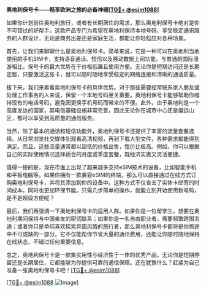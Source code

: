 **奥地利保号卡——畅享欧洲之旅的必备神器[[TG💪+ @esim1088](https://t.me/s/esim1088)]**

如果你计划前往奥地利旅行，或者有长期居住的需求，那么奥地利保号卡绝对是你不可错过的好帮手。这款产品专门为希望在奥地利保持本地号码、享受稳定通讯服务的人群设计，无论是商务出差还是家庭生活，都能让你轻松应对各种场景。

首先，让我们来聊聊什么是奥地利保号卡。简单来说，它是一种可以在奥地利当地使用的手机SIM卡，支持语音通话、短信以及移动数据上网功能。与普通的国际漫游相比，保号卡的最大优势在于价格低廉且使用方便。无论你是短期访问还是长期定居，只要激活这张卡，就可以随时随地享受稳定的网络连接和清晰的通话质量。

接下来，我们来看看奥地利保号卡的具体优势。对于那些需要经常联系家人朋友或处理工作事务的人来说，保留一个本地号码至关重要。奥地利保号卡能够帮助你维持现有的电话号码，避免因更换手机号码而带来的不便。此外，由于奥地利是一个高度发达的国家，其电信基础设施非常完善，因此无论你在城市中心还是偏远山区，都可以享受到高质量的通信服务。

当然，除了基本的通话和短信功能外，奥地利保号卡还提供了丰富的流量套餐选择。从日常浏览社交媒体到观看高清视频，再到下载大型文件，各种需求都能得到满足。而且，这些流量通常都以超低的价格出售，性价比极高。例如，你可以根据自己的实际使用情况选择适合的月度或季度套餐，既经济实惠又灵活便捷。

值得一提的是，现在市面上出现了越来越多支持eSIM技术的设备，比如智能手机和平板电脑等。如果你拥有一款兼容eSIM的终端，那么可以直接通过在线方式订购奥地利保号卡，并将其添加到你的设备中。这种方式不仅省去了实体卡邮寄的时间成本，同时也更加环保节能。只需几步简单的操作，就能立刻开始使用新号码，是不是超级方便呢？

最后，我们再强调一下奥地利保号卡的适用人群。如果你是一位留学生，想要在奥地利期间保持与中国亲友的密切联系；如果你是一名自由职业者，需要频繁跨国沟通；或者你只是单纯喜欢探索异国风情的旅行者，那么奥地利保号卡都将是你旅途中不可或缺的一部分。它不仅能帮你节省大量的通讯费用，还能让你随时随地保持在线状态，不错过任何重要信息。

总之，奥地利保号卡是一款集实用性与经济性于一体的优秀产品。无论你是短期停留还是长期居住，它都能够为你提供可靠的通信保障。还在犹豫什么？赶紧为自己准备一张奥地利保号卡吧！[[TG💪+ @esim1088](https://t.me/s/esim1088)]

[[TG💪+ @esim1088](https://t.me/s/esim1088) ![Image](https://i.postimg.cc/4NQfJmqS/Snipaste-2025-05-13-00-14-12.png)]